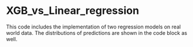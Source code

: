 # XGB_vs_Linear_regression
This code includes the implementation of two regression models on real world data. The distributions of predictions are shown in the code block as well.
